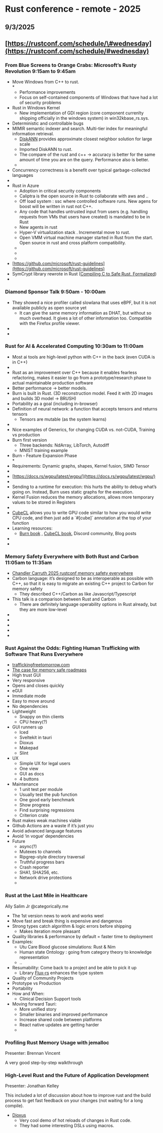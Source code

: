 # Rust conference \- remote \- 2025 

## 9/3/2025

## [https://rustconf.com/schedule/\#wednesday](https://rustconf.com/schedule/#wednesday)  


###  From Blue Screens to Orange Crabs: Microsoft’s Rusty Revolution 9:15am to 9:45am

* Move Windows from C++ to rust.   
  *   
  * Performance improvements  
  * Focus on self-contained components of Windows that have had a lot of security problems  
* Rust in Windows Kernel  
  * New implementation of GDI region (core component currenlty shipping officially in the windows system) in win32kbase\_rs.sys.   
*  Deterministic and controllable bugs  
* MIMIR semantic indexer and search. Multi-tier index for meaningful information retrieval.   
  * [DiskANN](https://github.com/microsoft/DiskANN) provides approximate closest neighbor solution for large scale  
  * Imported DiskANN to rust.  
  * The compare of the rust and c++ \-\> accuracy is better for the same amount of time you are on the query. Performance also is better.   
  *   
*  Concurrency correctness is a benefit over typical garbage-collected languages  
*     
* Rust in Azure  
  * Adoption in critical security components  
  * Caliptra is the open source in Rust to collaborate with aws and ..  
  * Off load system : ssc where controlled software runs. New agens for boost will be written in rust not C++.   
  * Any code that handles untrusted input from users (e.g. handling requests from VMs that users have created) is mandated to be in Rust   
  * New agents in rust    
  * Hyper-V virtualization stack . Incremental move to rust.   
  * Open VMM virtual machine manager started in Rust from the start. Open source in rust and cross platform compatibility.   
  *    
  *    
  *   
* [https://github.com/microsoft/rust-guidelines](https://github.com/microsoft/rust-guidelines)   
* SymCrypt library rewrote in Rust ([Compiling C to Safe Rust, Formalized](https://www.researchgate.net/publication/387263750_Compiling_C_to_Safe_Rust_Formalized))  
* 


### Diamond Sponsor Talk 9:50am \- 10:00am

* They showed a nice profiler called slowlana that uses eBPF, but it is not available publicly as open source yet  
  * It can give the same memory information as DHAT, but without so much overhead.  It gives a lot of other information too. Compatible with the Firefox profile viewer.  
*    
*


### Rust for AI & Accelerated Computing 10:30am to 11:00am

*  Most ai tools are high-level python with C++ in the back (even CUDA is in C++)  
*     
* Rust as an improvement over C++ because it enables fearless refactoring, makes it easier to go from a prototype/research phase to actual maintainable production software   
* Better performance \-\> better models.   
* Burn is built in Rust.  (3D reconstruction model. Feed it with 2D images and builds 3D model \-\> BRUSH)  
* Portability as a goal (including in-browser)  
* Definition of neural network: a function that accepts tensors and returns tensors  
  * Tensors are mutable (as the system learns)  
*    
* Nice examples of Generics, for changing CUDA vs. not-CUDA, Training vs production  
* Burn first version  
  * Three backends: NdArray, LibTorch, Autodiff  
  * MNIST training example  
* Burn \- Feature Expansion Phase  
  *    
* Requirements: Dynamic graphs, shapes, Kernel fusion, SIMD Tensor  
*    
* [https://docs.rs/wgpu/latest/wgpu/](https://docs.rs/wgpu/latest/wgpu/)   
*   
* Sending to a runtime for execution: this hurts the ability to debug what’s going on.  Instead, Burn uses static graphs for the execution.  
* Kernel Fusion reduces the memory allocations, allows more temporary values to be stored in Registers   
*    
* [CubeCL](https://github.com/DaveHyperspace/cubecl) allows you to write GPU code similar to how you would write CPU code, and then just add a \`\#\[cube\]\` annotation at the top of your function   
* Learning resources:  
  * [Burn book](https://burn.dev/books/burn/) , [CubeCL book](https://burn.dev/books/cubecl/getting-started/summary.html), Discord community, Blog posts   
*   
* 

### Memory Safety Everywhere with Both Rust and Carbon 11:05am to 11:35am

* [Chandler Carruth 2025 rustconf memory safety everywhere](https://chandlerc.blog/slides/2025-rustconf-memory-safety-everywhere)  
* Carbon language: it’s designed to be as interoperable as possible with C++, so that it is easy to migrate an existing C++ project to Carbon for memory safety  
  * They described C++/Carbon as like Javascript/Typescript   
* This talk is a comparison between Rust and Carbon  
  * There are definitely language operability options in Rust already, but they are more low-level  
*   
*   
*    
*    
*  

### Rust Against the Odds: Fighting Human Trafficking with Software That Runs Everywhere

* [traffickingfreetomorrow.com](http://traffickingfreetomorrow.com)  
* [The case for memory safe roadmaps](https://www.cisa.gov/sites/default/files/2023-12/The-Case-for-Memory-Safe-Roadmaps-508c.pdf)    
* High trust GUI  
* Very responsive  
* Opens and closes quickly   
*  eGUI  
  * Immediate mode  
  * Easy to move around  
  * No dependencies  
  * Lightweight  
    * Snappy on thin clients  
    * CPU heavy(?)   
  * GUI runners up  
    * Iced  
    * Sveltekit in tauri  
    * Dioxus  
    * Makepad  
    * Slint  
  * UX  
    * Simple UX for legal users  
    * One view  
    * GUI as docs  
    * 4 buttons  
  * Maintenance  
    * 1 unit test per module  
    * Usually test the pub function  
    * One good early benchmark  
    * Show progress  
    * Find surprising regressions  
    * Criterion crate  
  * Rust makes weak machines viable  
  * Github Actions are a waste if it’s just you  
  * Avoid advanced language features  
  * Avoid ‘in vogue’ dependencies  
  * Future  
    * async(?)  
    * Mutexes to channels  
    * Ripgrep-style directory traversal  
    * Truthful progress bars  
    * Crash reporter  
    * SHA1, SHA256, etc.  
    * Network drive protections  
    * 

### Rust at the Last Mile in Healthcare

Ally Salim Jr @categorically.me

*  The 1st version news to work and works weel  
  * Move fast and break thing is expensive and dangerous  
* Strong types catch algorithm & logic errors before shipping  
  * Makes iteration more pleasant  
* Quality libraries & performance by default \=  faster time to deployment  
* Examples:   
  * Utu Care Blood glucose simulations: Rust & Nim  
  * Human state Ontology : going from category theory to knowledge representation  
  * ..  
* Resumability: Come back to a project and be able to pick it up   
  * Library [Flux-rs](https://github.com/flux-rs/flux) enhances the type system  
* Quality of Community Projects  
* Prototype vs Production  
* Portability  
* How and When:  
  * Clinical Decision Support tools  
* Moving forward Tauri:  
  * More unified story  
  * Smaller binaries and improved performance  
  * Increase shared code between platforms  
  * React native updates are getting harder  
  * 

### Profiling Rust Memory Usage with jemalloc

Presenter: Brennan Vincent

A very good step-by-step walkthrough

### High-Level Rust and the Future of Application Development

Presenter:  Jonathan Kelley

This included a lot of discussion about how to improve rust and the build process to get fast feedback on your changes (not waiting for a long compile).

* [Dioxus](https://dioxuslabs.com/)
  * Very cool demo of hot reloads of changes in Rust code.
  * They had some interesting DSLs using macros.
